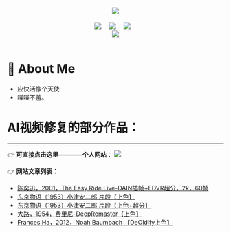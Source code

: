 <!-- 动态打字效果 -->
<h1 align="center">
  <a href="https://LuckiDavid.com/">
    <img src="https://readme-typing-svg.herokuapp.com/?lines=ShallWeChat;欢迎来看我的作品展!&center=true&size=30">
  </a>
</h1>


<!-- 个人资料徽标 -->
<div align="center">
  <a href="http://43.139.33.244/"><img src="https://img.shields.io/badge/website-%E4%B8%AA%E4%BA%BA%E7%BD%91%E7%AB%99-blue"></a>&emsp;
  <a href="https://weibo.com/u/1884765804?tabtype=feed"><img src="https://img.shields.io/badge/weibo-%E5%BE%AE%E5%8D%9A-brightgreen"></a>&emsp;
  <a href="https://www.xiaoyuzhoufm.com/podcast/61af6f4d9e77f968a82a37fb"><img src="https://img.shields.io/badge/%E5%B0%8F%E5%AE%87%E5%AE%99-%E6%92%AD%E5%AE%A2-brightgreen"></a>&emsp;

  
<!-- 图片 -->
<div align="center" ><img order-radius="100px" src="https://cdn.jsdelivr.net/gh/sun0225SUN/photos/images/202108300019556.gif"/></div>
<br>

</div>


#  🙋 About Me
  - 应快活像个天使
  - 喋喋不羞。

# AI视频修复的部分作品：
-------------------------
👉 **可直接点击这里————个人网站**： <a href="http://shallwechat.cn/"><img src="https://img.shields.io/badge/website-%E4%B8%AA%E4%BA%BA%E7%BD%91%E7%AB%99-blue"></a>&emsp;

👉 **网站文章列表：**
 - [陈奕迅，2001，The Easy Ride Live-DAIN插帧+EDVR超分，2k，60帧](http://43.139.33.244/?p=230)
 - [东京物语（1953）小津安二郎 片段【上色】](http://43.139.33.244/?p=149)
 - [东京物语（1953）小津安二郎 片段【上色+超分】](http://43.139.33.244/?p=156)
 - [大路，1954，费里尼-DeepRemaster【上色】](http://43.139.33.244/?p=221)
 - [Frances Ha，2012，Noah Baumbach 【DeOldify上色】](http://43.139.33.244/?p=219)
